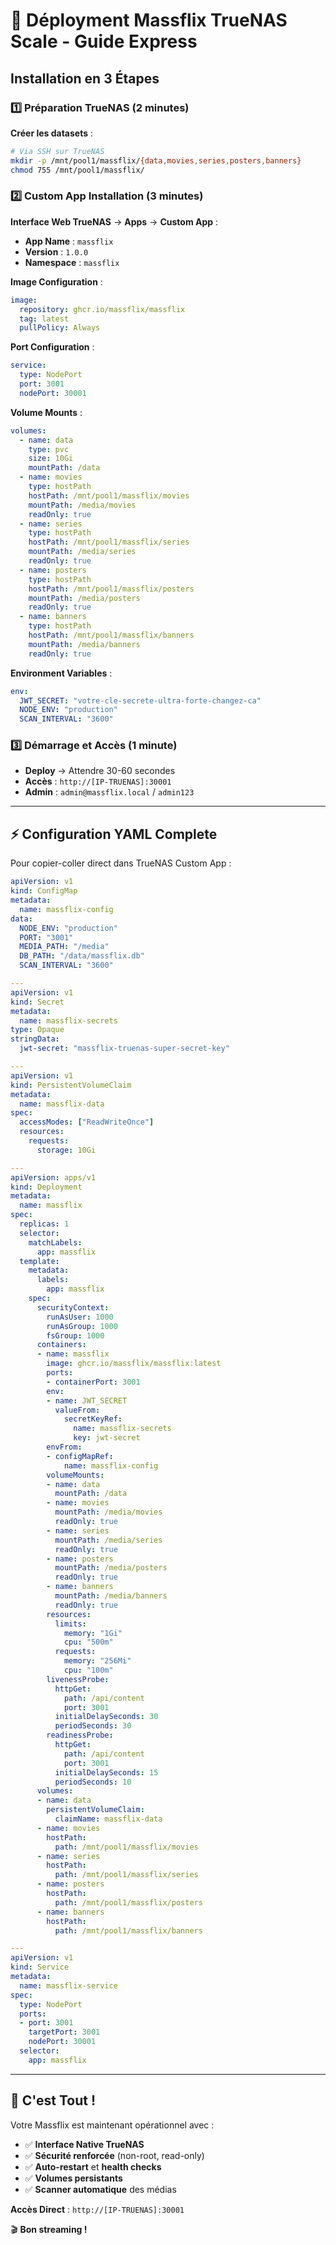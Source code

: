 # 🚀 Déployment Massflix TrueNAS Scale - Guide Express

## Installation en 3 Étapes

### 1️⃣ Préparation TrueNAS (2 minutes)

**Créer les datasets** :
```bash
# Via SSH sur TrueNAS
mkdir -p /mnt/pool1/massflix/{data,movies,series,posters,banners}
chmod 755 /mnt/pool1/massflix/
```

### 2️⃣ Custom App Installation (3 minutes)

**Interface Web TrueNAS** → **Apps** → **Custom App** :

- **App Name** : `massflix`
- **Version** : `1.0.0`  
- **Namespace** : `massflix`

**Image Configuration** :
```yaml
image:
  repository: ghcr.io/massflix/massflix
  tag: latest
  pullPolicy: Always
```

**Port Configuration** :
```yaml
service:
  type: NodePort
  port: 3001
  nodePort: 30001
```

**Volume Mounts** :
```yaml
volumes:
  - name: data
    type: pvc
    size: 10Gi
    mountPath: /data
  - name: movies  
    type: hostPath
    hostPath: /mnt/pool1/massflix/movies
    mountPath: /media/movies
    readOnly: true
  - name: series
    type: hostPath
    hostPath: /mnt/pool1/massflix/series  
    mountPath: /media/series
    readOnly: true
  - name: posters
    type: hostPath
    hostPath: /mnt/pool1/massflix/posters
    mountPath: /media/posters
    readOnly: true
  - name: banners
    type: hostPath
    hostPath: /mnt/pool1/massflix/banners
    mountPath: /media/banners
    readOnly: true
```

**Environment Variables** :
```yaml
env:
  JWT_SECRET: "votre-cle-secrete-ultra-forte-changez-ca"
  NODE_ENV: "production"
  SCAN_INTERVAL: "3600"
```

### 3️⃣ Démarrage et Accès (1 minute)

- **Deploy** → Attendre 30-60 secondes
- **Accès** : `http://[IP-TRUENAS]:30001`
- **Admin** : `admin@massflix.local` / `admin123`

---

## ⚡ Configuration YAML Complete

Pour copier-coller direct dans TrueNAS Custom App :

```yaml
apiVersion: v1
kind: ConfigMap
metadata:
  name: massflix-config
data:
  NODE_ENV: "production"
  PORT: "3001"
  MEDIA_PATH: "/media"
  DB_PATH: "/data/massflix.db"
  SCAN_INTERVAL: "3600"

---
apiVersion: v1  
kind: Secret
metadata:
  name: massflix-secrets
type: Opaque
stringData:
  jwt-secret: "massflix-truenas-super-secret-key"

---
apiVersion: v1
kind: PersistentVolumeClaim
metadata:
  name: massflix-data
spec:
  accessModes: ["ReadWriteOnce"]
  resources:
    requests:
      storage: 10Gi

---
apiVersion: apps/v1
kind: Deployment
metadata:
  name: massflix
spec:
  replicas: 1
  selector:
    matchLabels:
      app: massflix
  template:
    metadata:
      labels:
        app: massflix
    spec:
      securityContext:
        runAsUser: 1000
        runAsGroup: 1000
        fsGroup: 1000
      containers:
      - name: massflix
        image: ghcr.io/massflix/massflix:latest
        ports:
        - containerPort: 3001
        env:
        - name: JWT_SECRET
          valueFrom:
            secretKeyRef:
              name: massflix-secrets
              key: jwt-secret
        envFrom:
        - configMapRef:
            name: massflix-config
        volumeMounts:
        - name: data
          mountPath: /data
        - name: movies
          mountPath: /media/movies
          readOnly: true
        - name: series
          mountPath: /media/series
          readOnly: true
        - name: posters
          mountPath: /media/posters
          readOnly: true
        - name: banners
          mountPath: /media/banners
          readOnly: true
        resources:
          limits:
            memory: "1Gi"
            cpu: "500m"
          requests:
            memory: "256Mi"
            cpu: "100m"
        livenessProbe:
          httpGet:
            path: /api/content
            port: 3001
          initialDelaySeconds: 30
          periodSeconds: 30
        readinessProbe:
          httpGet:
            path: /api/content
            port: 3001
          initialDelaySeconds: 15
          periodSeconds: 10
      volumes:
      - name: data
        persistentVolumeClaim:
          claimName: massflix-data
      - name: movies
        hostPath:
          path: /mnt/pool1/massflix/movies
      - name: series
        hostPath:
          path: /mnt/pool1/massflix/series
      - name: posters
        hostPath:
          path: /mnt/pool1/massflix/posters
      - name: banners
        hostPath:
          path: /mnt/pool1/massflix/banners

---
apiVersion: v1
kind: Service
metadata:
  name: massflix-service
spec:
  type: NodePort
  ports:
  - port: 3001
    targetPort: 3001
    nodePort: 30001
  selector:
    app: massflix
```

---

## 🎯 C'est Tout !

Votre Massflix est maintenant opérationnel avec :
- ✅ **Interface Native TrueNAS** 
- ✅ **Sécurité renforcée** (non-root, read-only)
- ✅ **Auto-restart** et **health checks**
- ✅ **Volumes persistants** 
- ✅ **Scanner automatique** des médias

**Accès Direct** : `http://[IP-TRUENAS]:30001`

🎬 **Bon streaming !**